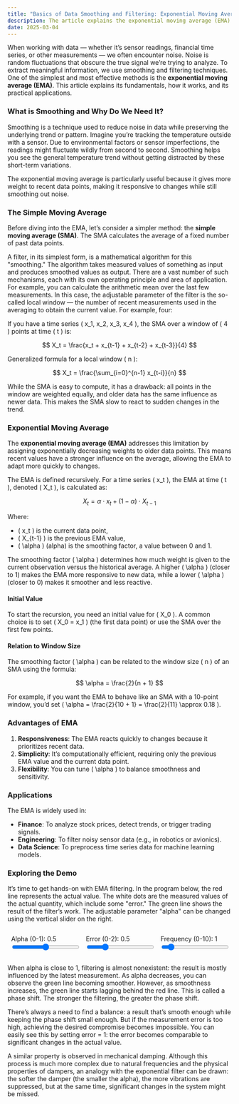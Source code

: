```yaml
---
title: "Basics of Data Smoothing and Filtering: Exponential Moving Average"
description: The article explains the exponential moving average (EMA).
date: 2025-03-04
---
```


When working with data — whether it’s sensor readings, financial time series, or other measurements — we often encounter noise. Noise is random fluctuations that obscure the true signal we’re trying to analyze. To extract meaningful information, we use smoothing and filtering techniques. One of the simplest and most effective methods is the **exponential moving average (EMA)**. This article explains its fundamentals, how it works, and its practical applications.

### What is Smoothing and Why Do We Need It?

Smoothing is a technique used to reduce noise in data while preserving the underlying trend or pattern. Imagine you’re tracking the temperature outside with a sensor. Due to environmental factors or sensor imperfections, the readings might fluctuate wildly from second to second. Smoothing helps you see the general temperature trend without getting distracted by these short-term variations.

The exponential moving average is particularly useful because it gives more weight to recent data points, making it responsive to changes while still smoothing out noise.

### The Simple Moving Average

Before diving into the EMA, let’s consider a simpler method: the **simple moving average (SMA)**. The SMA calculates the average of a fixed number of past data points. 

A filter, in its simplest form, is a mathematical algorithm for this "smoothing." The algorithm takes measured values of something as input and produces smoothed values as output. There are a vast number of such mechanisms, each with its own operating principle and area of application. For example, you can calculate the arithmetic mean over the last few measurements. In this case, the adjustable parameter of the filter is the so-called local window — the number of recent measurements used in the averaging to obtain the current value. For example, four:

If you have a time series \( x_1, x_2, x_3, x_4 \), the SMA over a window of \( 4 \) points at time \( t \) is:

$$
X_t = \frac{x_t + x_{t-1} + x_{t-2} + x_{t-3}}{4}
$$

Generalized formula for a local window \( n \):

$$
X_t = \frac{\sum_{i=0}^{n-1} x_{t-i}}{n}
$$

While the SMA is easy to compute, it has a drawback: all points in the window are weighted equally, and older data has the same influence as newer data. This makes the SMA slow to react to sudden changes in the trend.

### Exponential Moving Average

The **exponential moving average (EMA)** addresses this limitation by assigning exponentially decreasing weights to older data points. This means recent values have a stronger influence on the average, allowing the EMA to adapt more quickly to changes.

The EMA is defined recursively. For a time series \( x_t \), the EMA at time \( t \), denoted \( X_t \), is calculated as:

$$
X_t = \alpha \cdot x_t + (1 - \alpha) \cdot X_{t-1}
$$

Where:
- \( x_t \) is the current data point,
- \( X_{t-1} \) is the previous EMA value,
- \( \alpha \) (alpha) is the smoothing factor, a value between 0 and 1.

The smoothing factor \( \alpha \) determines how much weight is given to the current observation versus the historical average. A higher \( \alpha \) (closer to 1) makes the EMA more responsive to new data, while a lower \( \alpha \) (closer to 0) makes it smoother and less reactive.

#### Initial Value
To start the recursion, you need an initial value for \( X_0 \). A common choice is to set \( X_0 = x_1 \) (the first data point) or use the SMA over the first few points.

#### Relation to Window Size
The smoothing factor \( \alpha \) can be related to the window size \( n \) of an SMA using the formula:

$$
\alpha = \frac{2}{n + 1}
$$

For example, if you want the EMA to behave like an SMA with a 10-point window, you’d set \( \alpha = \frac{2}{10 + 1} = \frac{2}{11} \approx 0.18 \).

### Advantages of EMA

1. **Responsiveness**: The EMA reacts quickly to changes because it prioritizes recent data.
2. **Simplicity**: It’s computationally efficient, requiring only the previous EMA value and the current data point.
3. **Flexibility**: You can tune \( \alpha \) to balance smoothness and sensitivity.

### Applications

The EMA is widely used in:
- **Finance**: To analyze stock prices, detect trends, or trigger trading signals.
- **Engineering**: To filter noisy sensor data (e.g., in robotics or avionics).
- **Data Science**: To preprocess time series data for machine learning models.

### Exploring the Demo

It’s time to get hands-on with EMA filtering. In the program below, the red line represents the actual value. The white dots are the measured values of the actual quantity, which include some "error." The green line shows the result of the filter’s work. The adjustable parameter "alpha" can be changed using the vertical slider on the right.

<script src="/js/chart.js"></script>
<style>
    .chart-container {
        align-items: center;
        margin: 2em 0;
    }
    canvas {
        background: var(--colorBackgroundOpaque);
        border-radius: var(--roundness);
    }
    .controls {
        display: grid;
        grid-template-columns: 33.33333% 33.33333% 33.33333%;
        align-items: center;
        justify-content: center;
    }
    .controls > * {
        width: 100%;
        padding: 0 5%;
    }
    label {
        font-size: calc(var(--globalFontSize) - 2px);
        width: 90%;
    }
    input[type="range"] {
        width: 90%;
    }
</style>

<div class="chart-container">
    <div class="controls">
        <div>
            <label for="alpha">Alpha (0-1): <span id="alphaValue">0.5</span></label><br>
            <input type="range" id="alpha" min="0" max="1" step="0.001" value="0.5">
        </div>
        <div>
            <label for="error">Error (0-2): <span id="errorValue">0.5</span></label><br>
            <input type="range" id="error" min="0" max="2" step="0.01" value="0.5">
        </div>
        <div>
            <label for="freq">Frequency (0-10): <span id="freqValue">1</span></label><br>
            <input type="range" id="freq" min="0" max="10" step="0.01" value="1">
        </div>
    </div>
    <canvas id="chart"></canvas>
</div>

<script>
    const ctx = document.getElementById('chart').getContext('2d');

    const alphaSlider = document.getElementById('alpha');
    const errorSlider = document.getElementById('error');
    const freqSlider = document.getElementById('freq');

    const alphaValue = document.getElementById('alphaValue');
    const errorValue = document.getElementById('errorValue');
    const freqValue = document.getElementById('freqValue');

    let alpha = parseFloat(alphaSlider.value);
    let error = parseFloat(errorSlider.value);
    let freq = parseFloat(freqSlider.value);

    const chart = new Chart(ctx, {
        type: 'line',
        data: {
            datasets: [
                {
                    label: 'Actual (Red)',
                    data: [],
                    borderColor: 'red',
                    pointRadius: 0,
                    borderWidth: 2
                },
                {
                    label: 'Measured (White Dots)',
                    data: [],
                    type: 'scatter',
                    backgroundColor: 'white',
                    pointRadius: 2
                },
                {
                    label: 'Smoothed (Green)',
                    data: [],
                    borderColor: '#00FE00',
                    pointRadius: 0,
                    borderWidth: 5
                }
            ]
        },
        options: {
            scales: {
                x: {
                    type: 'linear',
                    position: 'bottom',
                    min: 0,
                    max: 100,
                    display: false
                },
                y: {
                    min: -1.5,
                    max: 1.5,
                    title: {
                        display: true,
                        text: 'Value'
                    }
                }
            },
            animation: false,
            events: []
        }
    });

    let t = 0;
    let smoothedValue = 0;

    function generateData() {
        const actualValue = Math.sin(t * 0.02 * freq);

        const noise = (Math.random() - 0.5) * 2 * error;
        const measuredValue = actualValue + noise;

        smoothedValue = alpha * measuredValue + (1 - alpha) * smoothedValue;

        chart.data.datasets[0].data.push({ x: t, y: actualValue });
        chart.data.datasets[1].data.push({ x: t, y: measuredValue });
        chart.data.datasets[2].data.push({ x: t, y: smoothedValue });

        if (chart.data.datasets[0].data.length > 160) {
            chart.data.datasets[0].data.shift();
            chart.data.datasets[1].data.shift();
            chart.data.datasets[2].data.shift();
        }

        chart.options.scales.x.min = Math.max(0, t - 160);
        chart.options.scales.x.max = t;

        chart.update();
        t++;
    }

    alphaSlider.addEventListener('input', () => {
        alpha = parseFloat(alphaSlider.value);
        alphaValue.textContent = alpha.toFixed(3);
    });
    errorSlider.addEventListener('input', () => {
        error = parseFloat(errorSlider.value);
        errorValue.textContent = error.toFixed(2);
    });
    freqSlider.addEventListener('input', () => {
        freq = parseFloat(freqSlider.value);
        freqValue.textContent = freq.toFixed(2);
    });

    function animate() {
        generateData();
        setTimeout(() => requestAnimationFrame(animate), 21);
    }
    animate();
</script>


When alpha is close to 1, filtering is almost nonexistent: the result is mostly influenced by the latest measurement. As alpha decreases, you can observe the green line becoming smoother. However, as smoothness increases, the green line starts lagging behind the red line. This is called a phase shift. The stronger the filtering, the greater the phase shift.

There’s always a need to find a balance: a result that’s smooth enough while keeping the phase shift small enough. But if the measurement error is too high, achieving the desired compromise becomes impossible. You can easily see this by setting error = 1: the error becomes comparable to significant changes in the actual value.

A similar property is observed in mechanical damping. Although this process is much more complex due to natural frequencies and the physical properties of dampers, an analogy with the exponential filter can be drawn: the softer the damper (the smaller the alpha), the more vibrations are suppressed, but at the same time, significant changes in the system might be missed.